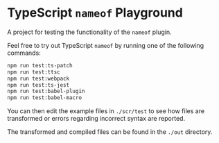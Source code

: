 # TypeScript `nameof` Playground
A project for testing the functionality of the `nameof` plugin.

Feel free to try out TypeScript `nameof` by running one of the following commands:

```sh
npm run test:ts-patch
npm run test:ttsc
npm run test:webpack
npm run test:ts-jest
npm run test:babel-plugin
npm run test:babel-macro
```

You can then edit the example files in `./scr/test` to see how files are transformed or errors regarding incorrect syntax are reported.

The transformed and compiled files can be found in the `./out` directory.
